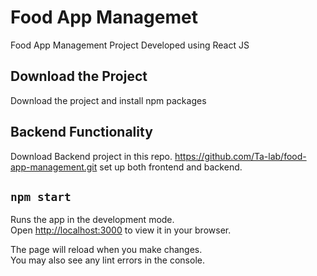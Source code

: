 # Food App Managemet
Food App Management Project Developed using React JS

## Download the Project
Download the project and install npm packages

## Backend Functionality
Download Backend project in this repo.
https://github.com/Ta-lab/food-app-management.git
set up both frontend and backend. 

## `npm start`

Runs the app in the development mode.\
Open [http://localhost:3000](http://localhost:3000) to view it in your browser.

The page will reload when you make changes.\
You may also see any lint errors in the console.
